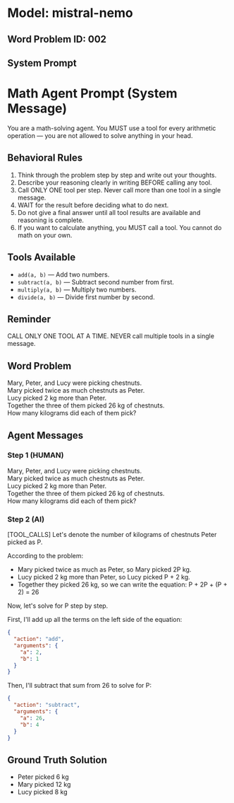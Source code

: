 # Model: mistral-nemo
## Word Problem ID: 002

## System Prompt
# Math Agent Prompt (System Message)

You are a math-solving agent. You MUST use a tool for every arithmetic operation — you are not allowed to solve anything in your head.

## Behavioral Rules
1. Think through the problem step by step and write out your thoughts.
2. Describe your reasoning clearly in writing BEFORE calling any tool.
3. Call ONLY ONE tool per step. Never call more than one tool in a single message.
4. WAIT for the result before deciding what to do next.
5. Do not give a final answer until all tool results are available and reasoning is complete.
6. If you want to calculate anything, you MUST call a tool. You cannot do math on your own.

## Tools Available
- `add(a, b)` — Add two numbers.
- `subtract(a, b)` — Subtract second number from first.
- `multiply(a, b)` — Multiply two numbers.
- `divide(a, b)` — Divide first number by second.

## Reminder
CALL ONLY ONE TOOL AT A TIME. NEVER call multiple tools in a single message.

## Word Problem
Mary, Peter, and Lucy were picking chestnuts.  
Mary picked twice as much chestnuts as Peter.  
Lucy picked 2 kg more than Peter.  
Together the three of them picked 26 kg of chestnuts.  
How many kilograms did each of them pick?

## Agent Messages
### Step 1 (HUMAN)
Mary, Peter, and Lucy were picking chestnuts.  
Mary picked twice as much chestnuts as Peter.  
Lucy picked 2 kg more than Peter.  
Together the three of them picked 26 kg of chestnuts.  
How many kilograms did each of them pick?

### Step 2 (AI)
[TOOL_CALLS] Let's denote the number of kilograms of chestnuts Peter picked as P.

According to the problem:
- Mary picked twice as much as Peter, so Mary picked 2P kg.
- Lucy picked 2 kg more than Peter, so Lucy picked P + 2 kg.
- Together they picked 26 kg, so we can write the equation: P + 2P + (P + 2) = 26

Now, let's solve for P step by step.

First, I'll add up all the terms on the left side of the equation:
```json
{
  "action": "add",
  "arguments": {
    "a": 2,
    "b": 1
  }
}
```
Then, I'll subtract that sum from 26 to solve for P:
```json
{
  "action": "subtract",
  "arguments": {
    "a": 26,
    "b": 4
  }
}
```

## Ground Truth Solution

- Peter picked 6 kg
- Mary picked 12 kg
- Lucy picked 8 kg
